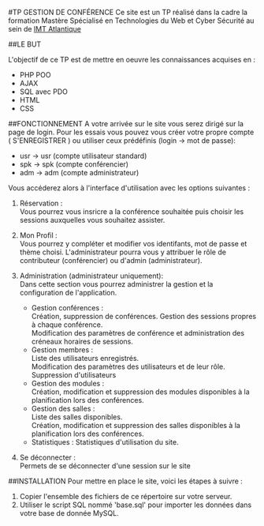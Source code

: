#TP GESTION DE CONFÉRENCE
Ce site est un TP réalisé dans la cadre la formation Mastère Spécialisé en Technologies du Web et Cyber Sécurité au sein de [IMT Atlantique](http://www.imt-atlantique.fr/formation/masteres-specialises/mastere-specialise-technologies-du-web-et-cyber-securite "imt-atlantique.fr")

##LE BUT

L'objectif de ce TP est de mettre en oeuvre les connaissances acquises en : 
-   PHP POO
-   AJAX
-   SQL avec PDO 
-   HTML
-   CSS

##FONCTIONNEMENT
A votre arrivée sur le site vous serez dirigé sur la page de login. Pour les essais vous pouvez vous créer votre propre compte ( S'ENREGISTRER ) ou utiliser ceux prédéfinis (login -> mot de passe):
-   usr -> usr  (compte utilisateur standard)
-   spk -> spk  (compte conférencier)
-   adm -> adm  (compte administrateur)

Vous accéderez alors à l'interface d'utilisation avec les options suivantes :

1. Réservation :   
Vous pourrez vous insricre a la conférence souhaitée puis choisir les sessions auxquelles vous souhaitez assister.

2. Mon Profil :  
Vous pourrez y compléter et modifier vos identifants, mot de passe et thème choisi. L'administrateur pourra vous y attribuer le rôle de contributeur (conférencier) ou d'admin (administrateur).

3. Administration (administrateur uniquement):  
Dans cette section vous pourrez administrer la gestion et la configuration de l'application.
    -   Gestion conférences :  
    Création, suppression de conférences. Gestion des sessions propres à chaque conférence.  
    Modification des paramètres de conférence et administration des créneaux horaires de sessions.
    -   Gestion membres :  
    Liste des utilisateurs enregistrés.  
    Modification des paramètres des utilisateurs et de leur rôle.  
    Suppression d'utilisateurs
    -   Gestion des modules :  
    Création, modification et suppression des modules disponibles à la planification lors des conférences.
    - Gestion des salles :  
    Liste des salles disponibles.   
    Création, modification et suppression des salles disponibles à la planification lors des conférences.
    - Statistiques :
    Statistiques d'utilisation du site.

4. Se déconnecter :  
Permets de se déconnecter d'une session sur le site

##INSTALLATION
Pour mettre en place le site, voici les étapes à suivre :  
1. Copier l'ensemble des fichiers de ce répertoire sur votre serveur.  
2. Utiliser le script SQL nommé 'base.sql' pour importer les données dans votre base de donnée MySQL.
    
    
    







